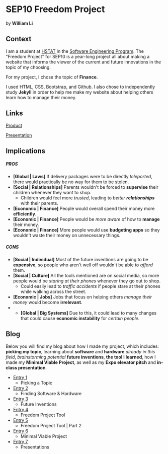 # SEP10 Freedom Project
by **William Li**

## Context
I am a student at [HSTAT](https://www.hstat.org/) in the [Software Engineering Program](https://hstatsep.github.io/). The "Freedom Project" for SEP10 is a year-long project all about making a website that informs the viewer of the current and future innovations in the topic of my choosing.

For my project, I chose the topic of **Finance**. 

I used HTML, CSS, Bootstrap, and Github. I also chose to independently study **Jekyll** in order to help me make my website about helping others learn how to manage their money.

## Links
[Product](https://williaml4292.github.io/sep-10-freedom-project/)

[Presentation](https://docs.google.com/presentation/d/1Wy3WiXNkB_8rEn6tiTTZ2lHe9es2cUCG_L_MTVyOZwY/edit?usp=sharing)

## Implications
##### PROS
* **[Global | Laws]** If delivery packages were to be directly _teleported_, there would practically be no way for them to be stolen.
* **[Social | Relationships]** Parents wouldn't be forced to **supervise** their children whenever they want to shop.
  * Children would feel more _trusted_, leading to _better **relationships**_ with their parents.
* **[Economic | Finance]** People would overall spend their money more **efficiently**.
* **[Economic | Finance]** People would be _more aware_ of how to **manage** their money.
* **[Economic | Finance]** More people would use **budgeting apps** so they wouldn't waste their money on unnecessary things.

##### CONS
* **[Social | Individual]** Most of the future inventions are going to be **expensive**, so people who aren't well off wouldn't be able to _afford_ them.
* **[Social | Culture]** All the tools mentioned are on social media, so more people would be _staring at their phones_ whenever they go out to shop.
  * Could easily lead to *traffic accidents* if people stare at their phones while walking across the street.
* **[Economic | Jobs]** Jobs that focus on helping others _manage their money_ would become **irrelevant**.
*  * **[Global | Big Systems]** Due to this, it could lead to many changes that could cause **economic instability** for _certain people_.
  
## Blog
Below you will find my blog about how I made my project, which includes: **picking my topic**, learning about **software** and **hardware** _already in this field_, _brainstorming potential_ **future inventions**, **the tool I learned**, how I made my **Minimal Viable Project**, as well as my **Expo elevator pitch** and **in-class presentation**.

* [Entry 1](blog/entry01.md)
  * Picking a Topic
* [Entry 2](blog/entry02.md)
  * Finding Software & Hardware
* [Entry 3](blog/entry03.md)
  * Future Inventions
* [Entry 4](blog/entry04.md)
  * Freedom Project Tool
* [Entry 5](blog/entry05.md)
  * Freedom Project Tool | Part 2
* [Entry 6](blog/entry06.md)
  * Minimal Viable Project
* [Entry 7](blog/entry07.md)
  * Presentations

